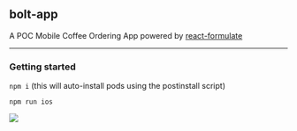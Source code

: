 ## bolt-app

A POC Mobile Coffee Ordering App powered by [react-formulate](https://github.com/nemosity/react-formulate)

---
### Getting started

`npm i` (this will auto-install pods using the postinstall script)

`npm run ios`

![](bolt-app-demo.gif)